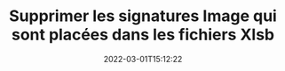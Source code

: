 ---
############################# Static ############################
layout: "auto-gen-signature"
date: 2022-03-01T15:12:22
draft: false
operation: Delete
signaturetype: Image
fileformat: Xlsb
productName: Java
lang: fr
productCode: java
otherformats: pdf doc docx docm dot dotm dotx odt ott rtf xls xlsx xlsm xlsb csv ods ots xltx xltm ppt pptx pps ppsx odp otp potx potm pptm ppsm
breadcrumb: Put Image signature on Xlsb for Java

############################# Head ############################
head_title: "Supprimez les signatures Image des fichiers Xlsb via Java"
head_description: "La suppression de signatures Image spécifiques à partir de documents Xlsb signés peut être effectuée facilement avec un code Java court."

############################# Header ############################
title: "Supprimer les signatures Image qui sont placées dans les fichiers Xlsb"
description: "Supprimez diverses signatures Image des documents Xlsb. La suppression des signatures Image nécessite un code Java simple."
bg_image: "https://cms.admin.containerize.com/templates/aspose/App_Themes/V3/images/bg/header1.png"
bg_overlay: false
button:
    enable: true

############################# SubMenu ############################
submenu:
    enable: true

    left:
        img_alt: "GroupDocs.Signature for Java"
        image: "https://cms.admin.containerize.com/templates/groupdocs/images/product-logos/90x90-noborder/groupdocs-signature-java.png"
        product: "GroupDocs.Signature"
        platform: "Java"



############################# About ############################
about:
    enable: true
    title: "Obtenir des informations sur les fonctionnalités de l'API GroupDocs.Signature for Java"
    content: |
        L'API [GroupDocs.Signature for Java](https://products.groupdocs.com/signature/java/) propose de nombreuses façons de traiter vos documents à l'aide de signatures électroniques. Des signatures numériques telles que des textes, des images, des certificats numériques, des codes-barres, des codes QR, des tampons ou des métadonnées sont disponibles. Les clients ont la possibilité d'ajouter, de supprimer, de mettre à jour, de vérifier ou de rechercher des signatures numériques dans des fichiers PDF, des documents MS Word, des classeurs MS Excel, des présentations MS PowerPoint, des fichiers Adobe Photoshop et divers formats d'image. Un grand nombre de fonctionnalités et de paramètres utiles sont fournis.
    

############################# Steps ############################
steps:
    enable: true
    title_left: "Comment supprimer les signatures Image de votre document Xlsb"
    content_left: |
        [GroupDocs.Signature for Java](https://products.groupdocs.com/signature/java/) fournit une fonctionnalité utile pour effacer les documents Xlsb des signatures Image avec quelques lignes de code.
        
        * Tout d'abord, instanciez l'objet Signature passant le chemin d'accès à votre document en tant que paramètre de constructeur.
        * Ensuite, créez un objet de signature approprié et configurez son identifiant unique.
        * Après cela, appelez la méthode Delete en passant l'objet de signature qui doit être supprimé.
        * Enfin, traiter les résultats de l'opération.

    title_right: "Configuration requise"
    content_right: |
        GroupDocs.Signature for Java sont pris en charge sur toutes les principales plates-formes et systèmes d'exploitation. Avant d'exécuter le code ci-dessous, assurez-vous que les prérequis suivants sont installés sur votre système.

        * Systèmes d'exploitation : Microsoft Windows, Linux, MacOS
        * Environnements de développement : NetBeans, Intellij IDEA, Eclipse, etc.
        * Java runtime: J2SE 6.0 and above
        * Téléchargez la dernière version de GroupDocs.Signature for Java depuis [Maven](https://repository.groupdocs.com/webapp/#/artifacts/browse/tree/General/repo/com/groupdocs/groupdocs-signature)
         
    code: |
        ```java    
                
        // Set up input Xlsb file
        String filePath = "input.xlsb";
        // Set up output file
        String outputFilePath = "output.xlsb";

        // Instantiate Signature for input file
        Signature signature = new Signature(filePath);

        // Id of signature which is supposed to be deleted
        // such Id may be obtained as result of search operation
        String id = "e3ad0ec7-9abf-426d-b9aa-b3328f3f1470";

        // provide signature features to delete
        ImageSignature signatureToDelete = new ImageSignature(id);

        // delete signature
        Boolean deleteResult = signature.delete(outputFilePath, signatureToDelete);

        // process deletion result
        if (deleteResult)
        {
                System.out.println("Signature was deleted successfully!");
        }
        ```

############################# Demos ############################
demos:
    enable: true
    title: "Signer avec Image signatures Démo en direct"
    content: |
       Ajoutez dès maintenant diverses signatures électroniques au fichier Xlsb en visitant le site Web [GroupDocs.Signature App](https://products.groupdocs.app/signature/family).          

############################# More Formats ############################
more_formats:
    enable: true
    title: "Supprimez vos signatures Image avec Java"
    content: |
        "Suppression des signatures électroniques qui ont été ajoutées à divers formats de documents. Supprimez les signatures rapidement sans code supplémentaire."
    format: 
       
       
back_to_top:
    enable: true
---